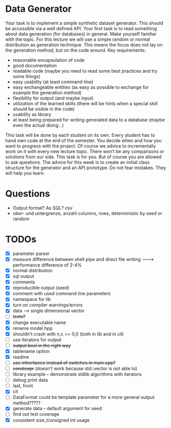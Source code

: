 

# Data Generator

Your task is to implement a simple synthetic dataset generator. This should be accessible via a well defined API. Your first task is to read something about data generation (for databases) in general. Make yourself familiar with the topic.
For this lecture we will use a simple random or normal distribution as generation technique. This means the focus does not lay on the generation method, but on the code around.
Key requirements:
* reasonable encapsulation of code
* good documentation
* readable code (maybe you need to read some best practices and try some things)
* easy usability (at least command-line)
* easy exchangeable entities (as easy as possible to exchange for example the generation method)
* flexibility for output (and maybe input)
* utilization of the learned skills (there will be hints when a special skill should be visible in the code)
* usability as library
* at least being prepared for writing generated data to a database (maybe even the actual doing...)

This task will be done by each student on its own. Every student has to hand own code at the end of the semester. You decide when and how you want to progress with the project. Of course we advice to incrementally work on it with every new lecture topic. There won’t be any comparisons or solutions from our side. This task is for you. But of course you are allowed to ask questions.
The advice for this week is to create an initial class structure for the generator and an API prototype. Do not fear mistakes. They will help you learn.


# Questions

* Output format? As SQL? csv
* ober- und untergrenze, anzahl columns, rows, deterministic by seed or random

# TODOs

* [x] parameter parser
* [x] measure difference between shell pipe and direct file writing ---> performance difference of 2-4%
* [x] normal distribution
* [x] sql output
* [x] comments
* [x] reproducible output (seed)
* [x] comment with used command line parameters
* [x] namespace for lib
* [x] turn on compiler warnings/errors
* [x] data --> single dimensional vector
* [ ] ~~tests?~~
* [x] change executable name
* [x] rename model.hpp
* [x] shouldn't crash with n,c == 0,0 (both in lib and in cli)
* [ ] use iterators for output
* [ ] ~~output bool in the right way~~
* [x] tablename option
* [x] readme
* [ ] ~~use inheritance instead of switches in main.cpp?~~
* [ ] ~~constexpr~~ (doesn't work because std::vector is not able to)
* [ ] library example – demonstrate stdlib algorithms with iterators
* [ ] debug print data
* [ ] last, front
* [x] cit
* [ ] DataFormat could be template parameter for a more general output method?????
* [x] generate data – default argument for seed
* [ ] find out test coverage
* [x] consistent size_t/unsigned int usage